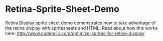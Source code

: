 Retina-Sprite-Sheet-Demo
========================

Retina Display sprite sheet demo demonstrates how to take advantage of the retina display with spritesheets and HTML.  Read about how this works here:
http://www.coderelic.com/optimize-sprites-for-retina-display/